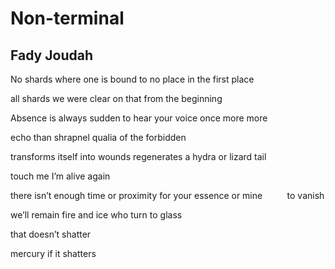 # Non-terminal
## Fady Joudah
No shards
where one is bound to no place in the first place


all shards
we were clear on that from the beginning


Absence is always sudden to hear your voice
once more more


echo than shrapnel qualia of the forbidden

transforms itself into wounds regenerates
a hydra or lizard tail


touch me
I’m alive again


there isn’t enough time or proximity
for your essence or mine          to vanish

we’ll remain
fire and ice who turn to glass

that doesn’t shatter

mercury
if it shatters